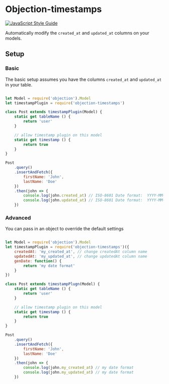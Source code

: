 # Objection-timestamps
[![JavaScript Style Guide](https://cdn.rawgit.com/feross/standard/master/badge.svg)](https://github.com/feross/standard)

Automatically modify the `created_at` and `updated_at` columns on your models.

## Setup

### Basic
The basic setup assumes you have the columns `created_at` and `updated_at` in your table.


```javascript

let Model = require('objection').Model
let timestampPlugin = require('objection-timestamps')

class Post extends timestampPlugin(Model) {
    static get tableName () {
        return 'user'
    }

    // allow timestamp plugin on this model
    static get timestamp () {
        return true
    }
}

Post
    .query()
    .insertAndFetch({
        firstName: 'John',
        lastName: 'Doe'
    })
    .then(john => {
        console.log(john.created_at) // ISO-8601 Date format:  YYYY-MM-DDTHH:mm:ss.sssZ
        console.log(john.updated_at) // ISO-8601 Date format:  YYYY-MM-DDTHH:mm:ss.sssZ
    })

```

### Advanced
You can pass in an object to override the default settings 
```javascript

let Model = require('objection').Model
let timestampPlugin = require('objection-timestamps')({
    createdAt: 'my_created_at', // change createdAt column name
    updatedAt: 'my_updated_at', // change updatedAt column name
    genDate: function() {
        return 'my date format'
    }
})

class Post extends timestampPlugn(Model) {
    static get tableName () {
        return 'user'
    }

    // allow timestamp plugin on this model
    static get timestamp () {
        return true
    }
}

Post
    .query()
    .insertAndFetch({
        firstName: 'John',
        lastName: 'Doe'
    })
    .then(john => {
        console.log(john.my_created_at) // my date format
        console.log(john.my_updated_at) // my date format
    })
```
